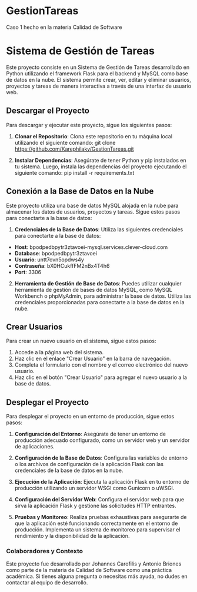 # GestionTareas
Caso 1 hecho en la materia Calidad de Software

# Sistema de Gestión de Tareas

Este proyecto consiste en un Sistema de Gestión de Tareas desarrollado en Python utilizando el framework Flask para el backend y MySQL como base de datos en la nube. El sistema permite crear, ver, editar y eliminar usuarios, proyectos y tareas de manera interactiva a través de una interfaz de usuario web.

## Descargar el Proyecto

Para descargar y ejecutar este proyecto, sigue los siguientes pasos:

1. **Clonar el Repositorio**: 
   Clona este repositorio en tu máquina local utilizando el siguiente comando:
    git clone https://github.com/Karephilaky/GestionTareas.git


2. **Instalar Dependencias**:
Asegúrate de tener Python y pip instalados en tu sistema. Luego, instala las dependencias del proyecto ejecutando el siguiente comando:
  pip install -r requirements.txt


## Conexión a la Base de Datos en la Nube

Este proyecto utiliza una base de datos MySQL alojada en la nube para almacenar los datos de usuarios, proyectos y tareas. Sigue estos pasos para conectarte a la base de datos:

1. **Credenciales de la Base de Datos**:
Utiliza las siguientes credenciales para conectarte a la base de datos:
- **Host**: bpodpedbpytr3ztavoei-mysql.services.clever-cloud.com
- **Database**: bpodpedbpytr3ztavoei
- **Usuario**: untt7ovn5opdws4y
- **Contraseña**: bX0HCukffFM2nBx4T4h6
- **Port**: 3306

2. **Herramienta de Gestión de Base de Datos**:
Puedes utilizar cualquier herramienta de gestión de bases de datos MySQL, como MySQL Workbench o phpMyAdmin, para administrar la base de datos. Utiliza las credenciales proporcionadas para conectarte a la base de datos en la nube.

## Crear Usuarios

Para crear un nuevo usuario en el sistema, sigue estos pasos:

1. Accede a la página web del sistema.
2. Haz clic en el enlace "Crear Usuario" en la barra de navegación.
3. Completa el formulario con el nombre y el correo electrónico del nuevo usuario.
4. Haz clic en el botón "Crear Usuario" para agregar el nuevo usuario a la base de datos.

## Desplegar el Proyecto

Para desplegar el proyecto en un entorno de producción, sigue estos pasos:

1. **Configuración del Entorno**: 
Asegúrate de tener un entorno de producción adecuado configurado, como un servidor web y un servidor de aplicaciones.

2. **Configuración de la Base de Datos**:
Configura las variables de entorno o los archivos de configuración de la aplicación Flask con las credenciales de la base de datos en la nube.

3. **Ejecución de la Aplicación**:
Ejecuta la aplicación Flask en tu entorno de producción utilizando un servidor WSGI como Gunicorn o uWSGI.

4. **Configuración del Servidor Web**:
Configura el servidor web para que sirva la aplicación Flask y gestione las solicitudes HTTP entrantes.

5. **Pruebas y Monitoreo**:
Realiza pruebas exhaustivas para asegurarte de que la aplicación esté funcionando correctamente en el entorno de producción. Implementa un sistema de monitoreo para supervisar el rendimiento y la disponibilidad de la aplicación.

### Colaboradores y Contexto

Este proyecto fue desarrollado por Johannes Carofilis y Antonio Briones como parte de la materia de Calidad de Software como una práctica académica. Si tienes alguna pregunta o necesitas más ayuda, no dudes en contactar al equipo de desarrollo.
